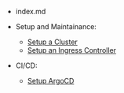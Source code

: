 * index.md

* Setup and Maintainance:
  * [Setup a Cluster](setup/cluster.md)
  * [Setup an Ingress Controller](setup/ingress.md)

* CI/CD:
  * [Setup ArgoCD](cicd/argocd.md)
